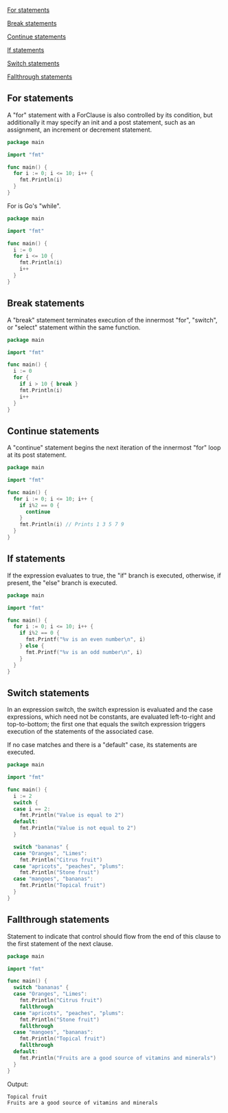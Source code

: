 [For statements](#for-statements)

[Break statements](#break-statements)

[Continue statements](#continue-statements)

[If statements](#if-statements)

[Switch statements](#switch-statements)

[Fallthrough statements](#fallthrough-statements)

## For statements

A "for" statement with a ForClause is also controlled by its condition, but additionally it may specify an init and a post statement, such as an assignment, an increment or decrement statement.

```go
package main

import "fmt"

func main() {
  for i := 0; i <= 10; i++ {
    fmt.Println(i)
  }
}
```

For is Go's "while".

```go
package main

import "fmt"

func main() {
  i := 0
  for i <= 10 {
    fmt.Println(i)
    i++
  }
}
```

## Break statements

A "break" statement terminates execution of the innermost "for", "switch", or "select" statement within the same function.

```go
package main

import "fmt"

func main() {
  i := 0
  for {
    if i > 10 { break }
    fmt.Println(i)
    i++
  }
}
```

## Continue statements

A "continue" statement begins the next iteration of the innermost "for" loop at its post statement.

```go
package main

import "fmt"

func main() {
  for i := 0; i <= 10; i++ {
    if i%2 == 0 {
      continue
    }
    fmt.Println(i) // Prints 1 3 5 7 9
  }
}
```

## If statements

If the expression evaluates to true, the "if" branch is executed, otherwise, if present, the "else" branch is executed.

```go
package main

import "fmt"

func main() {
  for i := 0; i <= 10; i++ {
    if i%2 == 0 {
      fmt.Printf("%v is an even number\n", i)
    } else {
      fmt.Printf("%v is an odd number\n", i)
    }
  }
}
```

## Switch statements

In an expression switch, the switch expression is evaluated and the case expressions, which need not be constants, are evaluated left-to-right and top-to-bottom; the first one that equals the switch expression triggers execution of the statements of the associated case.

If no case matches and there is a "default" case, its statements are executed.

```go
package main

import "fmt"

func main() {
  i := 2
  switch {
  case i == 2:
    fmt.Println("Value is equal to 2")
  default:
    fmt.Println("Value is not equal to 2")
  }

  switch "bananas" {
  case "Oranges", "Limes":
    fmt.Println("Citrus fruit")
  case "apricots", "peaches", "plums":
    fmt.Println("Stone fruit")
  case "mangoes", "bananas":
    fmt.Println("Topical fruit")
  }
}

```

## Fallthrough statements

Statement to indicate that control should flow from the end of this clause to the first statement of the next clause.

```go
package main

import "fmt"

func main() {
  switch "bananas" {
  case "Oranges", "Limes":
    fmt.Println("Citrus fruit")
    fallthrough
  case "apricots", "peaches", "plums":
    fmt.Println("Stone fruit")
    fallthrough
  case "mangoes", "bananas":
    fmt.Println("Topical fruit")
    fallthrough
  default:
    fmt.Println("Fruits are a good source of vitamins and minerals")
  }
}
```

Output:

```
Topical fruit
Fruits are a good source of vitamins and minerals
```
